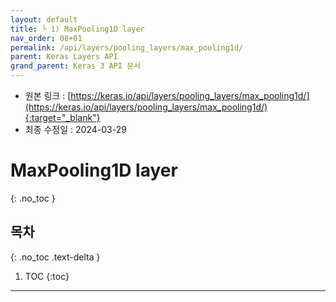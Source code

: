 ```yaml
---
layout: default
title: └ 1) MaxPooling1D layer
nav_order: 08+01
permalink: /api/layers/pooling_layers/max_pooling1d/
parent: Keras Layers API
grand_parent: Keras 3 API 문서
---
```


* 원본 링크 : [https://keras.io/api/layers/pooling_layers/max_pooling1d/](https://keras.io/api/layers/pooling_layers/max_pooling1d/){:target="_blank"}
* 최종 수정일 : 2024-03-29

# MaxPooling1D layer
{: .no_toc }

## 목차
{: .no_toc .text-delta }

1. TOC
{:toc}

---
